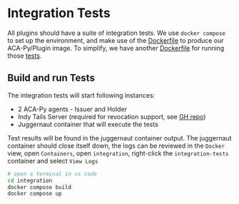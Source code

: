 # Integration Tests

All plugins should have a suite of integration tests. We use `docker compose` to set up the environment, and make use of the [Dockerfile](../docker/Dockerfile) to produce our ACA-Py/Plugin image. To simplify, we have another [Dockerfile](Dockerfile.test.runner) for running those [tests](/tests/).

## Build and run Tests

The integration tests will start following instances:
- 2 ACA-Py agents - Issuer and Holder
- Indy Tails Server (required for revocation support, see [GH repo](https://github.com/bcgov/indy-tails-server))
- Juggernaut container that will execute the tests

Test results will be found in the juggernaut container output. The juggernaut container should close itself down, the logs can be reviewed in the `Docker` view, open `Containers`, open `integration`, right-click the `integration-tests` container and select `View Logs`

```sh
# open a terminal in vs code
cd integration
docker compose build
docker compose up
```
